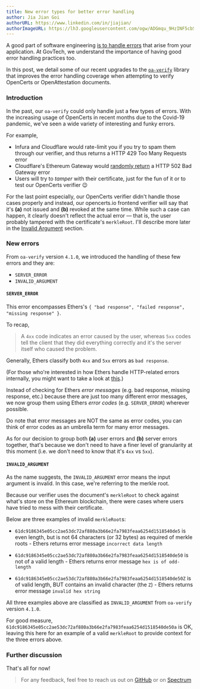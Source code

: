 ```yaml
---
title: New error types for better error handling
author: Jia Jian Goi
authorURL: https://www.linkedin.com/in/jiajian/
authorImageURL: https://lh3.googleusercontent.com/ogw/ADGmqu_9HzINF5cbSsYkYuo-PztvTbj6_xHJm_sGRKVH=s192-c-mo
---
```


A good part of software engineering [is to handle errors](https://medium.com/swlh/getting-error-handling-right-9a1d39da0fa3) that arise from your application. At GovTech, we understand the importance of having good error handling practices too.

In this post, we detail some of our recent upgrades to the [`oa-verify`](https://github.com/Open-Attestation/oa-verify/pull/110) library that improves the error handling coverage when attempting to verify OpenCerts or OpenAttestation documents.

### Introduction

In the past, our `oa-verify` could only handle just a few types of errors. With the increasing usage of OpenCerts in recent months due to the Covid-19 pandemic, we've seen a wide variety of interesting and funky errors.

For example,

- Infura and Cloudflare would rate-limit you if you try to spam them through our verifier, and thus returns a HTTP 429 Too Many Requests error
- Cloudflare's Ethereum Gateway would [randomly return](https://community.cloudflare.com/t/ethereum-gateway-random-502-error/195144) a HTTP 502 Bad Gateway error
- Users will try to _tamper_ with their certificate, just for the fun of it or to test our OpenCerts verifier 😉

For the last point especially, our OpenCerts verifier didn't handle those cases properly and instead, our opencerts.io frontend verifier will say that it's **(a)** not issued and **(b)** revoked at the same time. While such a case can happen, it clearly doesn't reflect the actual error — that is, the user probably tampered with the certificate's `merkleRoot`. I'll describe more later in the [Invalid Argument](#invalid-argument) section.

### New errors

From `oa-verify` version `4.1.0`, we introduced the handling of these few errors and they are:

- `SERVER_ERROR`
- `INVALID_ARGUMENT`

#### `SERVER_ERROR`

This error encompasses Ethers's `{ "bad response", "failed response", "missing response" }`.

To recap, 

> A `4xx` code indicates an error caused by the user, whereas `5xx` codes tell the client that they did everything correctly and it's the server itself who caused the problem.

Generally, Ethers classify both `4xx` and `5xx` errors as `bad response`.

(For those who're interested in how Ethers handle HTTP-related errors internally, you might want to take a look at [this](https://github.com/ethers-io/ethers.js/blob/9640e864a68b4a9e84e820f0ceaf1eb56c66715f/packages/web/src.ts/index.ts).)

Instead of checking for Ethers _error messages_ (e.g. bad response, missing response, etc.) because there are just too many different error messages, we now group them using Ethers _error codes_  (e.g. `SERVER_ERROR`) wherever possible.

Do note that error messages are NOT the same as error codes, you can think of error codes as an umbrella term for many error messages.

As for our decision to group both **(a)** user errors and **(b)** server errors together, that's because we don't need to have a finer level of granularity at this moment (i.e. we don't need to know that it's `4xx` vs `5xx`).

#### `INVALID_ARGUMENT`

As the name suggests, the `INVALID_ARGUMENT` error means the input argument is invalid. In this case, we're referring to the merkle root.

Because our verifier uses the document's `merkleRoot` to check against what's store on the Ethereum blockchain, there were cases where users have tried to mess with their certificate.

Below are three examples of invalid `merkleRoot`s:

- `61dc9186345e05cc2ae53dc72af880a3b66e2fa7983feaa6254d1518540de5` is even length, but is not 64 characters (or 32 bytes) as required of merkle roots - Ethers returns error message `incorrect data length`
- `61dc9186345e05cc2ae53dc72af880a3b66e2fa7983feaa6254d1518540de50` is not of a valid length - Ethers returns error message `hex is of odd-length`

- `61dc9186345e05cc2ae53dc72af880a3b66e2fa7983feaa6254d1518540de50Z` is of valid length, BUT contains an invalid character (the `Z`) - Ethers returns error message `invalid hex string`

All three examples above are classified as `INVALID_ARGUMENT` from `oa-verify` version `4.1.0`.

For good measure, `61dc9186345e05cc2ae53dc72af880a3b66e2fa7983feaa6254d1518540de50a` is OK, leaving this here for an example of a valid `merkleRoot` to provide context for the three errors above.

### Further discussion

That's all for now!

> For any feedback, feel free to reach us out on [GitHub](https://github.com/OpenCerts) or on [Spectrum](https://spectrum.chat/openattestation/opencerts?tab=posts)

